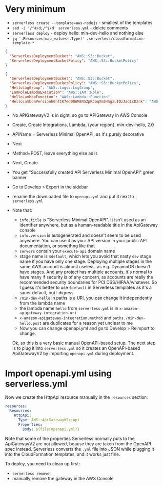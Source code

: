 # Very minimum

- `serverless create --template=aws-nodejs` - smallest of the templates
- `sed -i '/^#/d;/^$/d' serverless.yml` - delete comments
- `serverless deploy` - deploy hello: min-dev-hello and nothing else
- `jq '.Resources|map_values(.Type)' .serverless/cloudformation-template-*`
```json
{
  "ServerlessDeploymentBucket": "AWS::S3::Bucket",
  "ServerlessDeploymentBucketPolicy": "AWS::S3::BucketPolicy"
}
```

```json
{
  "ServerlessDeploymentBucket": "AWS::S3::Bucket",
  "ServerlessDeploymentBucketPolicy": "AWS::S3::BucketPolicy",
  "HelloLogGroup": "AWS::Logs::LogGroup",
  "IamRoleLambdaExecution": "AWS::IAM::Role",
  "HelloLambdaFunction": "AWS::Lambda::Function",
  "HelloLambdaVersionh6hfIK7ed0UWMENGZpRJoqXm2HhgzuIOzJaq1cD2nk": "AWS::Lambda::Version"
}
```

- No APIGatewayV2 is in sight, so go to APIGateway in AWS Console
- Create, Create Integrations, Lambda, {your region}, min-dev-hello, 2.0
- APIName = Serverless Minimal OpenAPI, as it's purely decorative
- Next
- Method=POST, leave everything else as is
- Next, Create
- You get "Successfully created API Serverless Minimal OpenAPI" green banner
- Go to Develop > Export in the sidebar
- rename the downloaded file to `openapi.yml` and put it next to `serverless.yml`
- Note that:
  - `info.title` is "Serverless Minimal OpenAPI". It isn't used as an identifier anywhere,
    but as a human-readable title in the ApiGateway console
  - `info.version` is autogenerated and doesn't seem to be used anywhere. You can use it
    as your API version in your public API documentation, or somethng like that
  - `servers` contain your `execute-api` domain name
  - stage name is `$default`, which lets you avoid that nasty `dev` stage name if you have
    only one stage. Deploying multiple stages in the same AWS account is almost useless,
    as e.g. DynamoDB doesn't have stages. And any project has multiple accounts, it's
    normal to have many if security is of any concern, as accounts are really
    the recommended security boundaries for PCI DSS/HIPAA/whatever. So I guess it's
    better to use `$default` in Serverless templates as it's a saner default, but I digress
  - `/min-dev-hello` in paths is a URI, you can change it independently from
    the lambda name
  - the lambda name `hello` from `serverless.yml` is in `x-amazon-apigateway-integration.uri`
  - `x-amazon-apigateway-integration.method` and `paths./min-dev-hello.post` are duplicates for
    a reason yet unclear to me
  - Now you can change openapi.yml and go to Develop > Reimport to change.

  Ok, so this is a very basic manual OpenAPI-based setup. The next step is to plug it into `serverless.yml` so it creates an OpenAPI-based ApiGatewayV2 by importing `openapi.yml` during deployment.

# Import openapi.yml using serverless.yml

Now we create the HttpApi resource manually in the `resources` section:

```yaml
resources:
  Resources:
    HttpApi:
      Type: AWS::ApiGatewayV2::Api
      Properties:
        Body: ${file(openapi.yml)}
```

Note that some of the properties Serverless normally puts to the ApiGatewayV2 are not allowed,
beause they are taken from the OpenAPI spec instead. Serverless converts the `.yml` file into JSON
while plugging it into the CloudFormation templates, and it works just fine.

To deploy, you need to clean up first:
- `serverless remove`
- manually remove the gateway in the AWS Console
